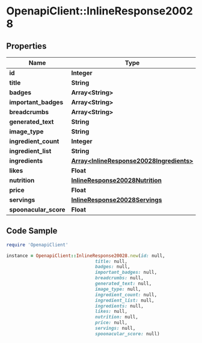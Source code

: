 # OpenapiClient::InlineResponse20028

## Properties

Name | Type | Description | Notes
------------ | ------------- | ------------- | -------------
**id** | **Integer** |  | 
**title** | **String** |  | 
**badges** | **Array&lt;String&gt;** |  | 
**important_badges** | **Array&lt;String&gt;** |  | 
**breadcrumbs** | **Array&lt;String&gt;** |  | 
**generated_text** | **String** |  | 
**image_type** | **String** |  | 
**ingredient_count** | **Integer** |  | [optional] 
**ingredient_list** | **String** |  | 
**ingredients** | [**Array&lt;InlineResponse20028Ingredients&gt;**](InlineResponse20028Ingredients.md) |  | 
**likes** | **Float** |  | 
**nutrition** | [**InlineResponse20028Nutrition**](InlineResponse20028Nutrition.md) |  | 
**price** | **Float** |  | 
**servings** | [**InlineResponse20028Servings**](InlineResponse20028Servings.md) |  | 
**spoonacular_score** | **Float** |  | 

## Code Sample

```ruby
require 'OpenapiClient'

instance = OpenapiClient::InlineResponse20028.new(id: null,
                                 title: null,
                                 badges: null,
                                 important_badges: null,
                                 breadcrumbs: null,
                                 generated_text: null,
                                 image_type: null,
                                 ingredient_count: null,
                                 ingredient_list: null,
                                 ingredients: null,
                                 likes: null,
                                 nutrition: null,
                                 price: null,
                                 servings: null,
                                 spoonacular_score: null)
```


